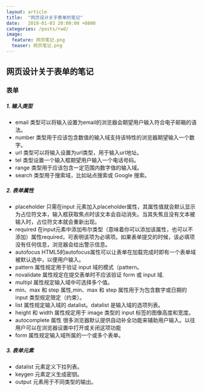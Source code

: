 ```yaml
---  
layout: article  
title:  "网页设计关于表单的笔记"  
date:   2018-01-03 20:00:00 +0800  
categories: /posts/rwd/
image:
  feature: 网页笔记.png
  teaser: 网页笔记.png
---  
```


## 网页设计关于表单的笔记
### 表单
##### 1. 输入类型
- email 类型可以将输入设置为email的浏览器会期望用户输入符合电子邮箱的语法。
- number 类型用于应该包含数值的输入域支持该特性的浏览器期望输入一个数字。
- url 类型可以将输入设置为url类型，用于输入url地址。
- tel 类型设置一个输入框期望用户输入一个电话号码。
- range 类型用于应该包含一定范围内数字值的输入域。
- search 类型用于搜索域，比如站点搜索或 Google 搜索。
##### 2. 表单属性
- placeholder 只需在input 元素加入placeholder属性，其属性值就会默认显示为占位符文本，输入框获取焦点时该文本会自动消失。当其失焦且没有文本被输入时，占位符文本就会重新出现。
- required 在input元素中添加布尔类型（意味着你可以添加该属性，也可以不添加）属性required，可表明该项为必填项。如果表单提交的时候，该必填项没有任何信息，浏览器会给出警示信息。
- autofocus HTML5的autofocus属性可以让表单在加载完成时即有一个表单域被默认选中，以便用户输入。
- pattern 属性规定用于验证 input 域的模式（pattern。
- novalidate 属性规定在提交表单时不应该验证 form 或 input 域.
- multipl 属性规定输入域中可选择多个值。
- min、max 和 step 属性,min、max 和 step 属性用于为包含数字或日期的 input 类型规定限定（约束）。
- list 属性规定输入域的 datalist。datalist 是输入域的选项列表。
- height 和 width 属性规定用于 image 类型的 input 标签的图像高度和宽度。
- autocomplete 属性 很多浏览器默认提供自动补全功能来辅助用户输入。以往用户可以在浏览器设置中打开或关闭这项功能
- form 属性规定输入域所属的一个或多个表单。
##### 3. 表单元素
- datalist 元素定义下拉列表。
- keygen 元素定义生成密钥。
- output 元素用于不同类型的输出。

